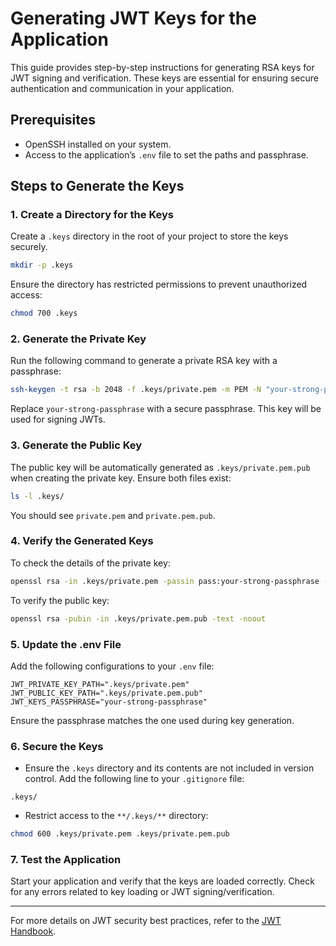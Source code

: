 # Generating JWT Keys for the Application

This guide provides step-by-step instructions for generating RSA keys for JWT signing and verification. These keys are essential for ensuring secure authentication and communication in your application.

## Prerequisites

- OpenSSH installed on your system.
- Access to the application’s `.env` file to set the paths and passphrase.

## Steps to Generate the Keys

### 1. Create a Directory for the Keys

Create a `.keys` directory in the root of your project to store the keys securely.

```bash
mkdir -p .keys
```

Ensure the directory has restricted permissions to prevent unauthorized access:

```bash
chmod 700 .keys
```

### 2. Generate the Private Key

Run the following command to generate a private RSA key with a passphrase:

```bash
ssh-keygen -t rsa -b 2048 -f .keys/private.pem -m PEM -N "your-strong-passphrase"
```

Replace `your-strong-passphrase` with a secure passphrase. This key will be used for signing JWTs.

### 3. Generate the Public Key

The public key will be automatically generated as `.keys/private.pem.pub` when creating the private key. Ensure both files exist:

```bash
ls -l .keys/
```

You should see `private.pem` and `private.pem.pub`.

### 4. Verify the Generated Keys

To check the details of the private key:

```bash
openssl rsa -in .keys/private.pem -passin pass:your-strong-passphrase -text -noout
```

To verify the public key:

```bash
openssl rsa -pubin -in .keys/private.pem.pub -text -noout
```

### 5. Update the .env File

Add the following configurations to your `.env` file:

```env
JWT_PRIVATE_KEY_PATH=".keys/private.pem"
JWT_PUBLIC_KEY_PATH=".keys/private.pem.pub"
JWT_KEYS_PASSPHRASE="your-strong-passphrase"
```

Ensure the passphrase matches the one used during key generation.

### 6. Secure the Keys

- Ensure the `.keys` directory and its contents are not included in version control. Add the following line to your `.gitignore` file:

```gitignore
.keys/
```

- Restrict access to the `**/.keys/**` directory:

```bash
chmod 600 .keys/private.pem .keys/private.pem.pub
```

### 7. Test the Application

Start your application and verify that the keys are loaded correctly. Check for any errors related to key loading or JWT signing/verification.

---

For more details on JWT security best practices, refer to the [JWT Handbook](https://jwt.io/introduction/).
